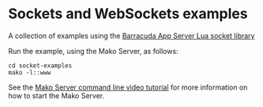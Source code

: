 # Sockets and WebSockets examples

A collection of examples using the
[Barracuda App Server Lua socket library](https://realtimelogic.com/ba/doc/?url=SockLib.html)

Run the example, using the Mako Server, as follows:

```
cd socket-examples
mako -l::www
```

See the [Mako Server command line video tutorial](https://youtu.be/vwQ52ZC5RRg) for more information on how to start the Mako Server.

